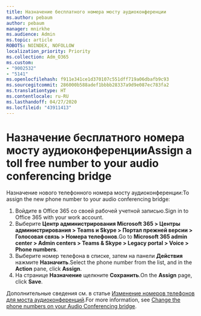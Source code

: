 ```yaml
---
title: Назначение бесплатного номера мосту аудиоконференции
ms.author: pebaum
author: pebaum
manager: mnirkhe
ms.audience: Admin
ms.topic: article
ROBOTS: NOINDEX, NOFOLLOW
localization_priority: Priority
ms.collection: Adm_O365
ms.custom:
- "9002532"
- "5141"
ms.openlocfilehash: f911e341ce1d370107c551dff719a06dbafb9c93
ms.sourcegitcommit: 286000b588adef1bbbb28337a9d9e087ec783fa2
ms.translationtype: HT
ms.contentlocale: ru-RU
ms.lasthandoff: 04/27/2020
ms.locfileid: "43911413"
---
```

# <a name="assign-a-toll-free-number-to-your-audio-conferencing-bridge"></a><span data-ttu-id="3545a-102">Назначение бесплатного номера мосту аудиоконференции</span><span class="sxs-lookup"><span data-stu-id="3545a-102">Assign a toll free number to your audio conferencing bridge</span></span>

<span data-ttu-id="3545a-103">Назначение нового телефонного номера мосту аудиоконференции:</span><span class="sxs-lookup"><span data-stu-id="3545a-103">To assign the new phone number to your audio conferencing bridge:</span></span>

1. <span data-ttu-id="3545a-104">Войдите в Office 365 со своей рабочей учетной записью.</span><span class="sxs-lookup"><span data-stu-id="3545a-104">Sign in to Office 365 with your work account.</span></span>
2. <span data-ttu-id="3545a-105">Выберите **Центр администрирования Microsoft 365 > Центры администрирования > Teams и Skype > Портал прежней версии > Голосовая связь > Номера телефонов**.</span><span class="sxs-lookup"><span data-stu-id="3545a-105">Go to **Microsoft 365 admin center > Admin centers > Teams & Skype > Legacy portal > Voice > Phone numbers**.</span></span>
3. <span data-ttu-id="3545a-106">Выберите номер телефона в списке, затем на панели **Действия** нажмите **Назначить**.</span><span class="sxs-lookup"><span data-stu-id="3545a-106">Select the phone number from the list, and in the **Action** pane, click **Assign**.</span></span>
4. <span data-ttu-id="3545a-107">На странице **Назначение** щелкните **Сохранить**.</span><span class="sxs-lookup"><span data-stu-id="3545a-107">On the **Assign** page, click **Save**.</span></span>

<span data-ttu-id="3545a-108">Дополнительные сведения см. в статье [Изменение номеров телефонов для моста аудиоконференций](https://docs.microsoft.com/MicrosoftTeams/change-the-phone-numbers-on-your-audio-conferencing-bridge).</span><span class="sxs-lookup"><span data-stu-id="3545a-108">For more information, see [Change the phone numbers on your Audio Conferencing bridge](https://docs.microsoft.com/MicrosoftTeams/change-the-phone-numbers-on-your-audio-conferencing-bridge).</span></span>
